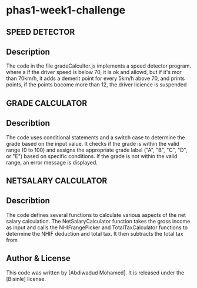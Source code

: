 # phas1-week1-challenge


## SPEED DETECTOR


## Description
The code in the file gradeCalcultor.js implements a speed detector program.
where a if the driver speed is below 70, it is ok and allowd, but if it's 
mor than 70km/h, it adds a demerit point for every 5km/h above 70, and prints 
points, if the points bocome more than 12, the driver licience is suspended




## GRADE CALCULATOR

## Describtion
The code uses conditional statements and a switch case to determine the grade based on the input value. It checks if the grade is within the valid range (0 to 100) and assigns the appropriate grade label ("A", "B", "C", "D", or "E") based on specific conditions. If the grade is not within the valid range, an error message is displayed.



## NETSALARY CALCULATOR


## Describtion 
The code defines several functions to calculate various aspects of the net salary calculation. The NetSalaryCalculator function takes the gross income as input and calls the NHIFrangePicker and TotalTaxCalculator functions to determine the NHIF deduction and total tax. It then subtracts the total tax from



## Author & License

This code was written by [Abdiwadud Mohamed]. It is released under the [Bisinle] license.
